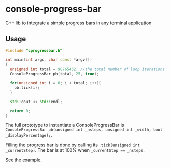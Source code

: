 # console-progress-bar
C++ lib to integrate a simple progress bars in any terminal application

## Usage

```cpp
#include "cprogressbar.h"

int main(int argc, char const *argv[])
{
  unsigned int total = 98765432; //the total number of loop iterations until completion
  ConsoleProgressBar pb(total, 25, true);

  for(unsigned int i = 0; i < total; i++){
    pb.tick(i);
  }

  std::cout << std::endl;

  return 0;
}
```

The full prototype to instantiate a ConsoleProgressBar is `ConsoleProgressBar pb(unsigned int _nsteps, unsigned int _width, bool _displayPercentage);`.

Filling the progress bar is done by calling its `.tick(unsigned int _currentStep)`. The bar is at 100% when `_currentStep == _nsteps`. 

See the [example](example.cpp).
